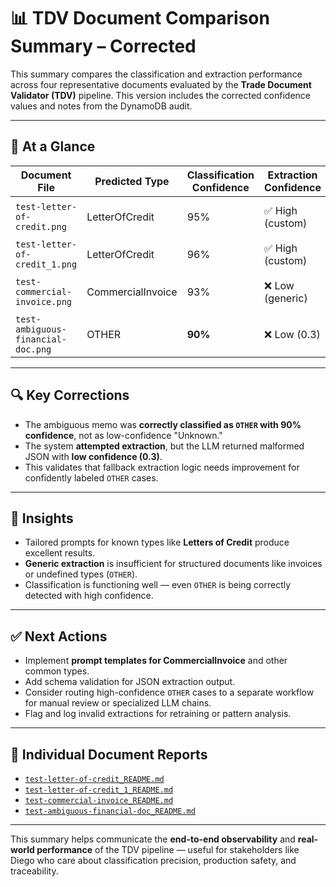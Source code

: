 # 📊 TDV Document Comparison Summary – Corrected

This summary compares the classification and extraction performance across four representative documents evaluated by the **Trade Document Validator (TDV)** pipeline. This version includes the corrected confidence values and notes from the DynamoDB audit.

---

## 🔁 At a Glance

| Document File                       | Predicted Type    | Classification Confidence | Extraction Confidence | Extraction Prompt Type     | Comments |
|------------------------------------|-------------------|----------------------------|------------------------|-----------------------------|----------|
| `test-letter-of-credit.png`        | LetterOfCredit    | 95%                        | ✅ High (custom)       | Tailored for LetterOfCredit | Complete and accurate |
| `test-letter-of-credit_1.png`      | LetterOfCredit    | 96%                        | ✅ High (custom)       | Tailored for LetterOfCredit | All fields matched |
| `test-commercial-invoice.png`      | CommercialInvoice | 93%                        | ❌ Low (generic)       | Fallback generic extraction | Line-items and totals missing |
| `test-ambiguous-financial-doc.png` | OTHER             | **90%**                    | ❌ Low (0.3)           | Fallback generic extraction | Response was invalid JSON |

---

## 🔍 Key Corrections

- The ambiguous memo was **correctly classified as `OTHER` with 90% confidence**, not as low-confidence "Unknown."
- The system **attempted extraction**, but the LLM returned malformed JSON with **low confidence (0.3)**.
- This validates that fallback extraction logic needs improvement for confidently labeled `OTHER` cases.

---

## 🧠 Insights

- Tailored prompts for known types like **Letters of Credit** produce excellent results.
- **Generic extraction** is insufficient for structured documents like invoices or undefined types (`OTHER`).
- Classification is functioning well — even `OTHER` is being correctly detected with high confidence.

---

## ✅ Next Actions

- Implement **prompt templates for CommercialInvoice** and other common types.
- Add schema validation for JSON extraction output.
- Consider routing high-confidence `OTHER` cases to a separate workflow for manual review or specialized LLM chains.
- Flag and log invalid extractions for retraining or pattern analysis.

---

## 📂 Individual Document Reports

- [`test-letter-of-credit_README.md`](./test-letter-of-credit_README.md)
- [`test-letter-of-credit_1_README.md`](./test-letter-of-credit_1_README.md)
- [`test-commercial-invoice_README.md`](./test-commercial-invoice_README.md)
- [`test-ambiguous-financial-doc_README.md`](./test-ambiguous-financial-doc_README.md)

---

This summary helps communicate the **end-to-end observability** and **real-world performance** of the TDV pipeline — useful for stakeholders like Diego who care about classification precision, production safety, and traceability.